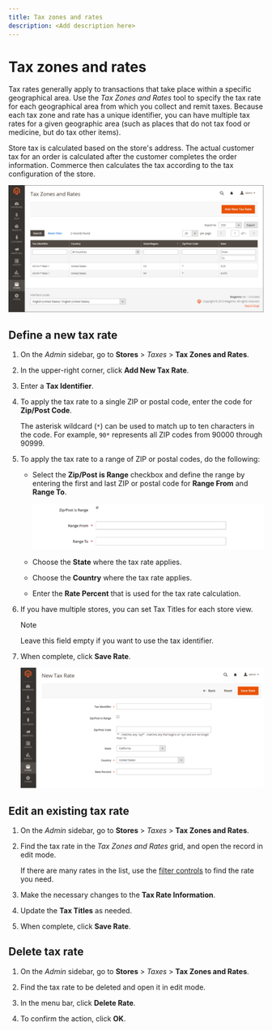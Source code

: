 ```yaml
---
title: Tax zones and rates
description: <Add description here>
---
```

# Tax zones and rates

Tax rates generally apply to transactions that take place within a specific geographical area. Use the _Tax Zones and Rates_ tool to specify the tax rate for each geographical area from which you collect and remit taxes. Because each tax zone and rate has a unique identifier, you can have multiple tax rates for a given geographic area (such as places that do not tax food or medicine, but do tax other items).

Store tax is calculated based on the store's address. The actual customer tax for an order is calculated after the customer completes the order information. Commerce then calculates the tax according to the tax configuration of the store.

![Tax Zones and Rates](./assets/tax-zones-rates.png)<!-- zoom -->

## Define a new tax rate

1. On the _Admin_ sidebar, go to **Stores** > _Taxes_ > **Tax Zones and Rates**.

1. In the upper-right corner, click **Add New Tax Rate**.

1. Enter a **Tax Identifier**.

1. To apply the tax rate to a single ZIP or postal code, enter the code for **Zip/Post Code**.

   The asterisk wildcard (`*`) can be used to match up to ten characters in the code. For example, `90*` represents all ZIP codes from 90000 through 90999.

1. To apply the tax rate to a range of ZIP or postal codes, do the following:

   - Select the **Zip/Post is Range** checkbox and define the range by entering the first and last ZIP or postal code for **Range From** and **Range To**.

      ![ZIP/Post is Range](./assets/tax-rate-new-zip-post-range.png)<!-- zoom -->

   - Choose the **State** where the tax rate applies.

   - Choose the **Country** where the tax rate applies.

   - Enter the **Rate Percent** that is used for the tax rate calculation.

1. If you have multiple stores, you can set Tax Titles for each store view.

   >[!NOTE]
   >
   >Leave this field empty if you want to use the tax identifier.

1. When complete, click **Save Rate**.

   ![New Tax Rate](./assets/tax-rate-new.png)<!-- zoom -->

## Edit an existing tax rate

1. On the _Admin_ sidebar, go to **Stores** > _Taxes_ > **Tax Zones and Rates**.

1. Find the tax rate in the _Tax Zones and Rates_ grid, and open the record in edit mode.

   If there are many rates in the list, use the [filter controls](../getting-started/admin-grid-controls.md) to find the rate you need.

1. Make the necessary changes to the **Tax Rate Information**.

1. Update the **Tax Titles** as needed.

1. When complete, click **Save Rate**.

## Delete tax rate

1. On the _Admin_ sidebar, go to **Stores** > _Taxes_ > **Tax Zones and Rates**.

1. Find the tax rate to be deleted and open it in edit mode.

1. In the menu bar, click **Delete Rate**.

1. To confirm the action, click **OK**.
